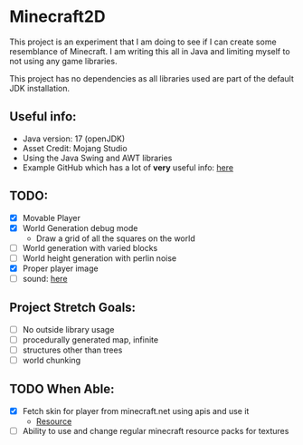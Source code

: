 # Minecraft2D

This project is an experiment that I am doing to see if I can create some resemblance of Minecraft. I am writing this
all in Java and limiting myself to not using any game libraries.

This project has no dependencies as all libraries used are part of the default JDK installation.

## Useful info:

- Java version: 17 (openJDK)
- Asset Credit: Mojang Studio
- Using the Java Swing and AWT libraries
- Example GitHub which has a lot of **very** useful
  info: [here](https://github.com/learncodebygaming/java_2d_game/blob/master/Board.java)

## TODO:

- [x] Movable Player
- [x] World Generation debug mode
    - Draw a grid of all the squares on the world
- [ ] World generation with varied blocks
- [ ] World height generation with perlin noise
- [x] Proper player image
- [ ] sound: [here](https://stackoverflow.com/questions/577724/trouble-playing-wav-in-java/577926#577926)

## Project Stretch Goals:

- [ ] No outside library usage
- [ ] procedurally generated map, infinite
- [ ] structures other than trees
- [ ] world chunking

## TODO When Able:

- [x] Fetch skin for player from minecraft.net using apis and use it
    - [Resource](https://ourcodeworld.com/articles/read/1293/how-to-retrieve-the-skin-of-a-minecraft-user-from-mojang-using-python-3)
- [ ] Ability to use and change regular minecraft resource packs for textures
